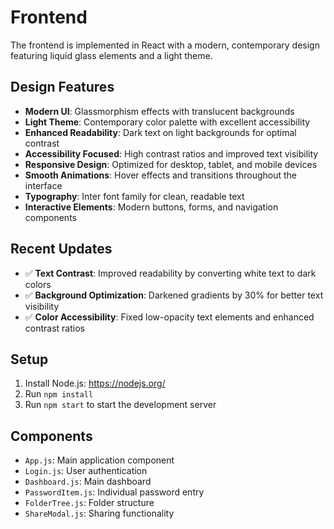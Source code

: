 # Frontend

The frontend is implemented in React with a modern, contemporary design featuring liquid glass elements and a light theme.

## Design Features

- **Modern UI**: Glassmorphism effects with translucent backgrounds
- **Light Theme**: Contemporary color palette with excellent accessibility
- **Enhanced Readability**: Dark text on light backgrounds for optimal contrast
- **Accessibility Focused**: High contrast ratios and improved text visibility
- **Responsive Design**: Optimized for desktop, tablet, and mobile devices
- **Smooth Animations**: Hover effects and transitions throughout the interface
- **Typography**: Inter font family for clean, readable text
- **Interactive Elements**: Modern buttons, forms, and navigation components

## Recent Updates

- ✅ **Text Contrast**: Improved readability by converting white text to dark colors
- ✅ **Background Optimization**: Darkened gradients by 30% for better text visibility
- ✅ **Color Accessibility**: Fixed low-opacity text elements and enhanced contrast ratios

## Setup

1. Install Node.js: https://nodejs.org/
2. Run `npm install`
3. Run `npm start` to start the development server

## Components

- `App.js`: Main application component
- `Login.js`: User authentication
- `Dashboard.js`: Main dashboard
- `PasswordItem.js`: Individual password entry
- `FolderTree.js`: Folder structure
- `ShareModal.js`: Sharing functionality